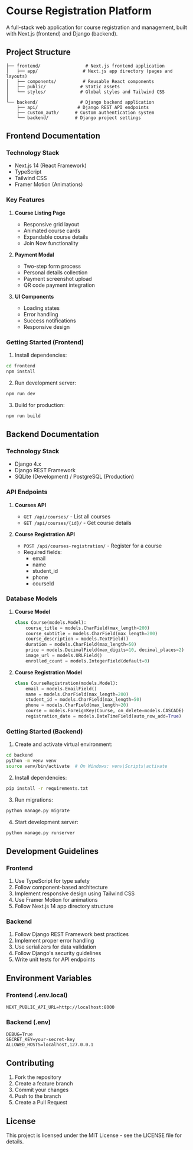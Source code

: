 # Course Registration Platform

A full-stack web application for course registration and management, built with Next.js (frontend) and Django (backend).

## Project Structure

```
├── frontend/                 # Next.js frontend application
│   ├── app/                 # Next.js app directory (pages and layouts)
│   ├── components/          # Reusable React components
│   ├── public/             # Static assets
│   └── styles/             # Global styles and Tailwind CSS
│
└── backend/                # Django backend application
    ├── api/               # Django REST API endpoints
    ├── custom_auth/      # Custom authentication system
    └── backend/          # Django project settings
```

## Frontend Documentation

### Technology Stack
- Next.js 14 (React Framework)
- TypeScript
- Tailwind CSS
- Framer Motion (Animations)

### Key Features
1. **Course Listing Page**
   - Responsive grid layout
   - Animated course cards
   - Expandable course details
   - Join Now functionality

2. **Payment Modal**
   - Two-step form process
   - Personal details collection
   - Payment screenshot upload
   - QR code payment integration

3. **UI Components**
   - Loading states
   - Error handling
   - Success notifications
   - Responsive design

### Getting Started (Frontend)

1. Install dependencies:
```bash
cd frontend
npm install
```

2. Run development server:
```bash
npm run dev
```

3. Build for production:
```bash
npm run build
```

## Backend Documentation

### Technology Stack
- Django 4.x
- Django REST Framework
- SQLite (Development) / PostgreSQL (Production)

### API Endpoints

1. **Courses API**
   - `GET /api/courses/` - List all courses
   - `GET /api/courses/{id}/` - Get course details

2. **Course Registration API**
   - `POST /api/courses-registration/` - Register for a course
   - Required fields:
     - email
     - name
     - student_id
     - phone
     - courseId

### Database Models

1. **Course Model**
   ```python
   class Course(models.Model):
       course_title = models.CharField(max_length=200)
       course_subtitle = models.CharField(max_length=200)
       course_description = models.TextField()
       duration = models.CharField(max_length=50)
       price = models.DecimalField(max_digits=10, decimal_places=2)
       image_url = models.URLField()
       enrolled_count = models.IntegerField(default=0)
   ```

2. **Course Registration Model**
   ```python
   class CourseRegistration(models.Model):
       email = models.EmailField()
       name = models.CharField(max_length=200)
       student_id = models.CharField(max_length=50)
       phone = models.CharField(max_length=20)
       course = models.ForeignKey(Course, on_delete=models.CASCADE)
       registration_date = models.DateTimeField(auto_now_add=True)
   ```

### Getting Started (Backend)

1. Create and activate virtual environment:
```bash
cd backend
python -m venv venv
source venv/bin/activate  # On Windows: venv\Scripts\activate
```

2. Install dependencies:
```bash
pip install -r requirements.txt
```

3. Run migrations:
```bash
python manage.py migrate
```

4. Start development server:
```bash
python manage.py runserver
```

## Development Guidelines

### Frontend
1. Use TypeScript for type safety
2. Follow component-based architecture
3. Implement responsive design using Tailwind CSS
4. Use Framer Motion for animations
5. Follow Next.js 14 app directory structure

### Backend
1. Follow Django REST Framework best practices
2. Implement proper error handling
3. Use serializers for data validation
4. Follow Django's security guidelines
5. Write unit tests for API endpoints

## Environment Variables

### Frontend (.env.local)
```
NEXT_PUBLIC_API_URL=http://localhost:8000
```

### Backend (.env)
```
DEBUG=True
SECRET_KEY=your-secret-key
ALLOWED_HOSTS=localhost,127.0.0.1
```

## Contributing

1. Fork the repository
2. Create a feature branch
3. Commit your changes
4. Push to the branch
5. Create a Pull Request

## License

This project is licensed under the MIT License - see the LICENSE file for details.